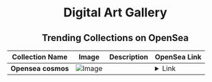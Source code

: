 <div align="center">

# Digital Art Gallery

## Trending Collections on OpenSea

| Collection Name                       | Image                                                                                     | Description                       | OpenSea Link                                                                                          |
|---------------------------------------|-------------------------------------------------------------------------------------------|-----------------------------------|--------------------------------------------------------------------------------------------------------|
| **Opensea cosmos** | ![Image](https://i.seadn.io/s/raw/files/1f1bec838d7bd11c07851f303d481714.jpg?w=500&auto=format?w=200&auto=format) |  | <details><summary>Link</summary>[Opensea cosmos](https://opensea.io/collection/opensea-cosmos)</details> |

</div>